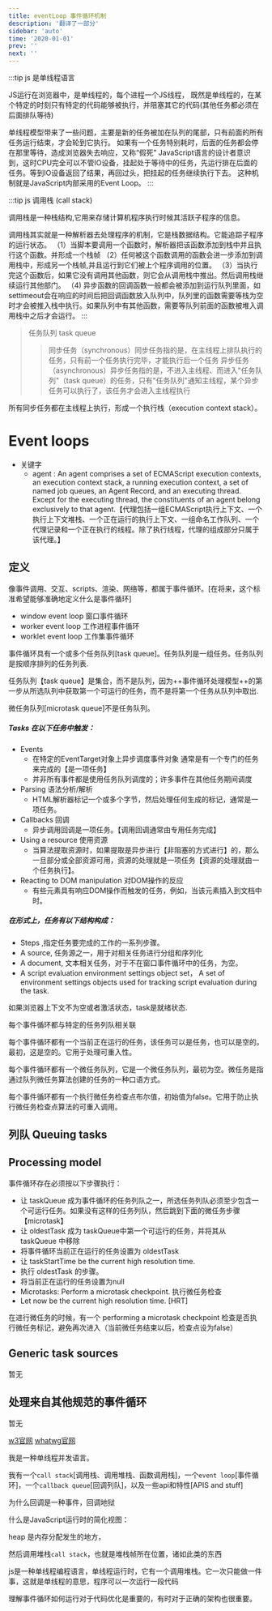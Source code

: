 ```yaml
---
title: eventLoop 事件循环机制
description: '翻译了一部分'
sidebar: 'auto'
time: '2020-01-01'
prev: ''
next: ''
---
```



:::tip js 是单线程语言

JS运行在浏览器中，是单线程的，每个进程一个JS线程，
既然是单线程的，在某个特定的时刻只有特定的代码能够被执行，并阻塞其它的代码(其他任务都必须在后面排队等待)

单线程模型带来了一些问题，主要是新的任务被加在队列的尾部，只有前面的所有任务运行结束，才会轮到它执行。
如果有一个任务特别耗时，后面的任务都会停在那里等待，造成浏览器失去响应，又称“假死”
JavaScript语言的设计者意识到，这时CPU完全可以不管IO设备，挂起处于等待中的任务，先运行排在后面的任务。等到IO设备返回了结果，再回过头，把挂起的任务继续执行下去。
这种机制就是JavaScript内部采用的Event Loop。
:::

:::tip js 调用栈 (call stack)

调用栈是一种栈结构,它用来存储计算机程序执行时候其活跃子程序的信息。

调用栈其实就是一种解析器去处理程序的机制，它是栈数据结构。它能追踪子程序的运行状态。
（1）当脚本要调用一个函数时，解析器把该函数添加到栈中并且执行这个函数。并形成一个栈帧
（2）任何被这个函数调用的函数会进一步添加到调用栈中，形成另一个栈帧,并且运行到它们被上个程序调用的位置。
（3）当执行完这个函数后，如果它没有调用其他函数，则它会从调用栈中推出。然后调用栈继续运行其他部门。
（4) 异步函数的回调函数一般都会被添加到运行队列里面，如settimeout会在响应的时间后把回调函数放入队列中，队列里的函数需要等栈为空时才会被推入栈中执行。如果队列中有其他函数，需要等队列前面的函数被堆入调用栈中之后才会运行。
:::

> 任务队列 task queue
>>同步任务（synchronous）同步任务指的是，在主线程上排队执行的任务，只有前一个任务执行完毕，才能执行后一个任务
>>异步任务（asynchronous）异步任务指的是，不进入主线程、而进入"任务队列"（task queue）的任务，只有"任务队列"通知主线程，某个异步任务可以执行了，该任务才会进入主线程执行

所有同步任务都在主线程上执行，形成一个执行栈（execution context stack）。

# Event loops

+ 关键字
    - agent : An agent comprises a set of ECMAScript execution contexts, an execution context stack, a running execution context, a set of named job queues, an Agent Record, and an executing thread. Except for the executing thread, the constituents of an agent belong exclusively to that agent.【代理包括一组ECMAScript执行上下文、一个执行上下文堆栈、一个正在运行的执行上下文、一组命名工作队列、一个代理记录和一个正在执行的线程。除了执行线程，代理的组成部分只属于该代理。】


## 定义

像事件调用、交互、scripts、渲染、网络等，都属于事件循环。[在将来，这个标准希望能够准确地定义什么是事件循环]

+ window event loop 窗口事件循环
+ worker event loop 工作进程事件循环
+ worklet event loop 工作集事件循环

事件循环具有一个或多个任务队列[task queue]。任务队列是一组任务。任务队列是按顺序排列的任务列表.

任务队列【task queue】是集合，而不是队列，因为++事件循环处理模型++的第一步从所选队列中获取第一个可运行的任务，而不是将第一个任务从队列中取出.

微任务队列[microtask queue]不是任务队列。

##### Tasks 在以下任务中触发：

+ Events
    - 在特定的EventTarget对象上异步调度事件对象 通常是有一个专门的任务来完成的【是一项任务】
    - 并非所有事件都是使用任务队列调度的；许多事件在其他任务期间调度
+ Parsing 语法分析/解析
    - HTML解析器标记一个或多个字节，然后处理任何生成的标记，通常是一项任务。
+ Callbacks 回调
    - 异步调用回调是一项任务。【调用回调通常由专用任务完成】
+ Using a resource 使用资源
    - 当算法提取资源时，如果提取是异步进行【非阻塞的方式进行】的，那么一旦部分或全部资源可用，资源的处理就是一项任务【资源的处理就由一个任务执行】。
+ Reacting to DOM manipulation 对DOM操作的反应
    - 有些元素具有响应DOM操作而触发的任务，例如，当该元素插入到文档中时。

##### 在形式上，任务有以下结构构成：

+ Steps ,指定任务要完成的工作的一系列步骤。
+ A source, 任务源之一，用于对相关任务进行分组和序列化
+ A document, 文本相关任务，对于不在窗口事件循环中的任务，为空。
+ A script evaluation environment settings object set， A set of environment settings objects used for tracking script evaluation during the task.

如果浏览器上下文不为空或者激活状态，task是就绪状态.

每个事件循环都与特定的任务列队相关联

每个事件循环都有一个当前正在运行的任务，该任务可以是任务，也可以是空的。最初，这是空的。它用于处理可重入性。

每个事件循环都有一个微任务队列，它是一个微任务队列，最初为空。微任务是指通过队列微任务算法创建的任务的一种口语方式。

每个事件循环都有一个执行微任务检查点布尔值，初始值为false。它用于防止执行微任务检查点算法的可重入调用。

## 列队 Queuing tasks



## Processing model

事件循环存在必须按以下步骤执行：

+ 让 taskQueue 成为事件循环的任务列队之一，所选任务列队必须至少包含一个可运行任务。如果没有这样的任务列队，然后跳到下面的微任务步骤【microtask】
+ 让 oldestTask 成为 taskQueue中第一个可运行的任务，并将其从 taskQueue 中移除
+ 将事件循环当前正在运行的任务设置为 oldestTask
+ 让 taskStartTime be the current high resolution time.
+ 执行 oldestTask 的步骤。
+ 将当前正在运行的任务设置为null
+ Microtasks: Perform a microtask checkpoint. 执行微任务检查
+ Let now be the current high resolution time. [HRT]

在进行微任务的时候，有一个 performing a microtask checkpoint 检查是否执行微任务标记，避免再次进入（当前微任务结束以后，检查点设为false）

## Generic task sources

暂无

## 处理来自其他规范的事件循环

暂无


[w3官网](//www.w3.org/TR/2011/WD-html5-20110525/webappapis.html#event-loop)
[whatwg官网](//html.spec.whatwg.org/multipage/webappapis.html#event-loops)




我是一种单线程并发语言。

我有一个`call stack`[调用栈、调用堆栈、函数调用栈]，一个`event loop`[事件循环]，一个`callback queue`[回调列队]，以及一些api和特性[APIS and stuff]

为什么回调是一种事件，回调地狱

什么是JavaScript运行时的简化视图：

heap 是内存分配发生的地方，

然后调用堆栈`call stack`，也就是堆栈帧所在位置，诸如此类的东西

js是一种单线程编程语言，单线程运行时，它有一个调用堆栈。它一次只能做一件事，这就是单线程的意思，程序可以一次运行一段代码





理解事件循环如何运行对于代码优化是重要的，有时对于正确的架构也很重要。


